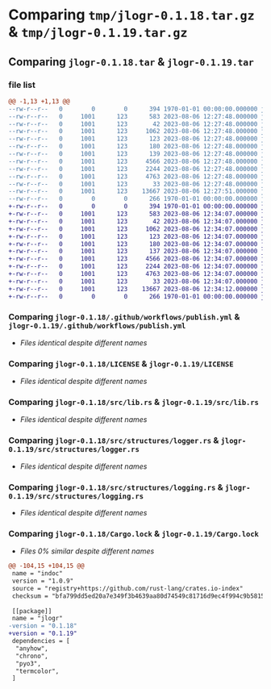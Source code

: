 # Comparing `tmp/jlogr-0.1.18.tar.gz` & `tmp/jlogr-0.1.19.tar.gz`

## Comparing `jlogr-0.1.18.tar` & `jlogr-0.1.19.tar`

### file list

```diff
@@ -1,13 +1,13 @@
--rw-r--r--   0        0        0      394 1970-01-01 00:00:00.000000 jlogr-0.1.18/Cargo.toml
--rw-r--r--   0     1001      123      583 2023-08-06 12:27:48.000000 jlogr-0.1.18/.github/workflows/publish.yml
--rw-r--r--   0     1001      123       42 2023-08-06 12:27:48.000000 jlogr-0.1.18/.gitignore
--rw-r--r--   0     1001      123     1062 2023-08-06 12:27:48.000000 jlogr-0.1.18/LICENSE
--rw-r--r--   0     1001      123      123 2023-08-06 12:27:48.000000 jlogr-0.1.18/README.md
--rw-r--r--   0     1001      123      180 2023-08-06 12:27:48.000000 jlogr-0.1.18/pyproject.toml
--rw-r--r--   0     1001      123      139 2023-08-06 12:27:48.000000 jlogr-0.1.18/python/jlogr/__init__.py
--rw-r--r--   0     1001      123     4566 2023-08-06 12:27:48.000000 jlogr-0.1.18/src/lib.rs
--rw-r--r--   0     1001      123     2244 2023-08-06 12:27:48.000000 jlogr-0.1.18/src/structures/logger.rs
--rw-r--r--   0     1001      123     4763 2023-08-06 12:27:48.000000 jlogr-0.1.18/src/structures/logging.rs
--rw-r--r--   0     1001      123       33 2023-08-06 12:27:48.000000 jlogr-0.1.18/src/structures/mod.rs
--rw-r--r--   0     1001      123    13667 2023-08-06 12:27:51.000000 jlogr-0.1.18/Cargo.lock
--rw-r--r--   0        0        0      266 1970-01-01 00:00:00.000000 jlogr-0.1.18/PKG-INFO
+-rw-r--r--   0        0        0      394 1970-01-01 00:00:00.000000 jlogr-0.1.19/Cargo.toml
+-rw-r--r--   0     1001      123      583 2023-08-06 12:34:07.000000 jlogr-0.1.19/.github/workflows/publish.yml
+-rw-r--r--   0     1001      123       42 2023-08-06 12:34:07.000000 jlogr-0.1.19/.gitignore
+-rw-r--r--   0     1001      123     1062 2023-08-06 12:34:07.000000 jlogr-0.1.19/LICENSE
+-rw-r--r--   0     1001      123      123 2023-08-06 12:34:07.000000 jlogr-0.1.19/README.md
+-rw-r--r--   0     1001      123      180 2023-08-06 12:34:07.000000 jlogr-0.1.19/pyproject.toml
+-rw-r--r--   0     1001      123      137 2023-08-06 12:34:07.000000 jlogr-0.1.19/python/jlogr/__init__.py
+-rw-r--r--   0     1001      123     4566 2023-08-06 12:34:07.000000 jlogr-0.1.19/src/lib.rs
+-rw-r--r--   0     1001      123     2244 2023-08-06 12:34:07.000000 jlogr-0.1.19/src/structures/logger.rs
+-rw-r--r--   0     1001      123     4763 2023-08-06 12:34:07.000000 jlogr-0.1.19/src/structures/logging.rs
+-rw-r--r--   0     1001      123       33 2023-08-06 12:34:07.000000 jlogr-0.1.19/src/structures/mod.rs
+-rw-r--r--   0     1001      123    13667 2023-08-06 12:34:12.000000 jlogr-0.1.19/Cargo.lock
+-rw-r--r--   0        0        0      266 1970-01-01 00:00:00.000000 jlogr-0.1.19/PKG-INFO
```

### Comparing `jlogr-0.1.18/.github/workflows/publish.yml` & `jlogr-0.1.19/.github/workflows/publish.yml`

 * *Files identical despite different names*

### Comparing `jlogr-0.1.18/LICENSE` & `jlogr-0.1.19/LICENSE`

 * *Files identical despite different names*

### Comparing `jlogr-0.1.18/src/lib.rs` & `jlogr-0.1.19/src/lib.rs`

 * *Files identical despite different names*

### Comparing `jlogr-0.1.18/src/structures/logger.rs` & `jlogr-0.1.19/src/structures/logger.rs`

 * *Files identical despite different names*

### Comparing `jlogr-0.1.18/src/structures/logging.rs` & `jlogr-0.1.19/src/structures/logging.rs`

 * *Files identical despite different names*

### Comparing `jlogr-0.1.18/Cargo.lock` & `jlogr-0.1.19/Cargo.lock`

 * *Files 0% similar despite different names*

```diff
@@ -104,15 +104,15 @@
 name = "indoc"
 version = "1.0.9"
 source = "registry+https://github.com/rust-lang/crates.io-index"
 checksum = "bfa799dd5ed20a7e349f3b4639aa80d74549c81716d9ec4f994c9b5815598306"
 
 [[package]]
 name = "jlogr"
-version = "0.1.18"
+version = "0.1.19"
 dependencies = [
  "anyhow",
  "chrono",
  "pyo3",
  "termcolor",
 ]
```

